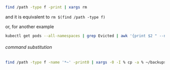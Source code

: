 ```sh
find /path -type f -print | xargs rm
```

and it is equivalent to `rm $(find /path -type f)`

or, for another example

```sh
kubectl get pods --all-namespaces | grep Evicted | awk '{print $2 " --namespace=" $1}' | xargs kubectl delete pod
```

###### command substitution

```sh
find /path -type f -name '*~' -print0 | xargs -0 -I % cp -a % ~/backups
```
